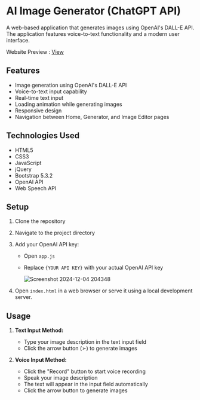 # AI Image Generator (ChatGPT API)

A web-based application that generates images using OpenAI's DALL-E API. The application features voice-to-text functionality and a modern user interface. 

Website Preview :  [View](https://ratna-babu.github.io/Ai-Image-Generator-Basic/index.html)

## Features

- Image generation using OpenAI's DALL-E API
- Voice-to-text input capability
- Real-time text input
- Loading animation while generating images
- Responsive design
- Navigation between Home, Generator, and Image Editor pages

## Technologies Used

- HTML5
- CSS3
- JavaScript
- jQuery
- Bootstrap 5.3.2
- OpenAI API
- Web Speech API

## Setup

1. Clone the repository

2. Navigate to the project directory

3. Add your OpenAI API key:
   - Open `app.js`
   - Replace `{YOUR API KEY}` with your actual OpenAI API key
  
     ![Screenshot 2024-12-04 204348](https://github.com/user-attachments/assets/095f51c0-20a0-4462-b22d-f295208f96ad)


4. Open `index.html` in a web browser or serve it using a local development server.

## Usage

1. **Text Input Method:**
   - Type your image description in the text input field
   - Click the arrow button (➢) to generate images

2. **Voice Input Method:**
   - Click the "Record" button to start voice recording
   - Speak your image description
   - The text will appear in the input field automatically
   - Click the arrow button to generate images

